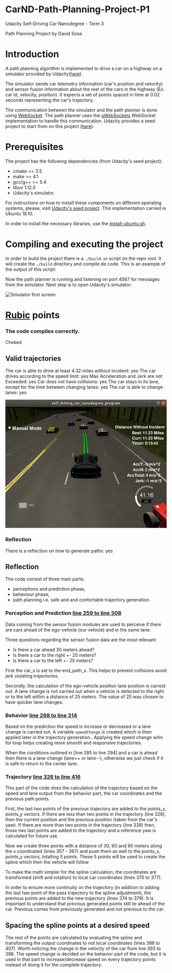 # CarND-Path-Planning-Project-P1

Udacity Self-Driving Car Nanodegree - Term 3

Path Planning Project by David Sosa

# Introduction

A path planning algorithm is implemented to drive a car on a highway on a simulator provided by Udacity([here](https://github.com/udacity/self-driving-car-sim/releases/tag/T3_v1.2)). 

The simulator sends car telemetry information (car's position and velocity) and sensor fusion information about the rest of the cars in the highway (Ex. car id, velocity, position). It expects a set of points spaced in time at 0.02 seconds representing the car's trajectory. 

The communication between the simulator and the path planner is done using [WebSocket](https://en.wikipedia.org/wiki/WebSocket). The path planner uses the [uWebSockets](https://github.com/uNetworking/uWebSockets) WebSocket implementation to handle this communication. Udacity provides a seed project to start from on this project ([here](https://github.com/udacity/CarND-Path-Planning-Project)).

# Prerequisites

The project has the following dependencies (from Udacity's seed project):

- cmake >= 3.5
- make >= 4.1
- gcc/g++ >= 5.4
- libuv 1.12.0
- Udacity's simulator.

For instructions on how to install these components on different operating systems, please, visit [Udacity's seed project](https://github.com/udacity/CarND-Path-Planning-Project). This implementation carried in Ubuntu 18.10.

In order to install the necessary libraries, use the [install-ubuntu.sh](./install-ubuntu.sh).

# Compiling and executing the project

In order to build the project there is a `./build.sh` script on the repo root. It will create the `./build` directory and compile de code. This is an example of the output of this script:

Now the path planner is running and listening on port 4567 for messages from the simulator. Next step is to open Udacity's simulator:

![Simulator first screen](images/simulator.png)

# [Rubic](https://review.udacity.com/#!/rubrics/1020/view) points

### The code compiles correctly.
Cheked

## Valid trajectories
The car is able to drive at least 4.32 miles without incident: yes
The car drives according to the speed limit: yes
Max Acceleration and Jerk are not Exceeded: yes
Car does not have collisions: yes
The car stays in its lane, except for the time between changing lanes: yes
The car is able to change lanes: yes

![milesDriver](images/milesDriven.png)

### Reflection
There is a reflection on how to generate paths: yes

## Reflection

The code consist of three main parts:

- perceptions and prediction phase,
- behaviour phase,
- path planning i.e. safe and and confortable trajectory generation. 

### Perception and Prediction [line 259 to line 308](./src/main.cpp#L242)
Data coming from the sensor fusion modules are used to perceive if there are cars ahead of the ego-vehicle (our vehicle) and in the same lane. 

 Three questions regarding the sensor fusion data are the most relevant:

- Is there a car ahead 30 meters ahead?
- Is there a car to the right +- 25 meters?
- Is there a car to the left +- 25 meters?

First the car_s is set to the end_path_s. This helps to prevent collisions avoid jerk violating trajectories. 

Secondly, the calculation of the ego-vehicle position lane position is carreid out. A lane change is not carried out when a vehicle is detected to the right or to the left within a distance of 25 meters. The value of 25 was chosen to have quicker lane changes.  

### Behavior [line 298 to line 314](./src/main.cpp#L293)

Based on the prediction the speed is increase or decreased or a lane change is carried out. A variable `speedChange` is created which is then applied later in the trajectory generation.. Applying the speed change witin for loop helps creating more smooth and responsive trajectories. 

When the conditions outlined in [line 285 to line 294] and a car is ahead then there is a lane change (lane++ or lane--), otherwise we just check if it is safe to return to the center lane.

### Trajectory [line 326 to line 416](./src/main.cpp#L313)
This part of the code does the calculation of the trajectory based on the speed and lane output from the behavior part, the car coordinates and the previous path points.

First, the last two points of the previous trajectory are added to the points_x, points_y vectors. If there are less than two points in the trajectory (line 326), then the current position and the previous position (taken from the car's yaw). If there are more than two points in the trajectory (line 338) then, those two last points are added to the trajectory and a reference yaw is calculated for future use.
 
Now we create three points with a distance of 30, 60 and 90 meters along the s coordinated (lines 357 - 367) and push them as well to the points_x, points_y vectors, totalling 5 points. These 5 points will be used to create the spline which then the vehicle will follow 
 
To make the math simpler for the spline calculation, the coordinates are transformed (shift and rotation) to local car coordinates (lines 370 to 377).

In order to ensure more continuity on the trajectory (in addition to adding the last two point of the pass trajectory to the spline adjustment), the previous points are added to the new trajectory (lines 374 to 379). It is important to understand that previous generated points still lie ahead of the car. Previous comes from previously generated and not previous to the car.  

## Spacing the spline points at a desired speed

The rest of the points are calculated by evaluating the spline and transforming the output coordinates to not local coordinates (lines 388 to 407). Worth noticing the change in the velocity of the car from line 393 to 398. The speed change is decided on the behavior part of the code, but it is used in that part to increase/decrease speed on every trajectory points instead of doing it for the complete trajectory.


